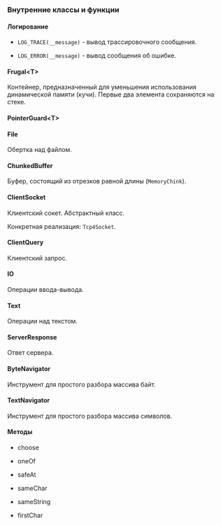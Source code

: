 ### Внутренние классы и функции

#### Логирование

* `LOG_TRACE(__message)` - вывод трассировочного сообщения.

* `LOG_ERROR(__message)` - вывод сообщения об ошибке. 

#### Frugal&lt;T&gt;

Контейнер, предназначенный для уменьшения использования динамической памяти (кучи). Первые два элемента сохраняются на стеке.

#### PointerGuard&lt;T&gt;

#### File

Обертка над файлом.

#### ChunkedBuffer

Буфер, состоящий из отрезков равной длины (`MemoryChink`). 

#### ClientSocket

Клиентский сокет. Абстрактный класс.

Конкретная реализация: `Tcp4Socket`.

#### ClientQuery

Клиентский запрос.

#### IO

Операции ввода-вывода.

#### Text

Операции над текстом.

#### ServerResponse

Ответ сервера.

#### ByteNavigator

Инструмент для простого разбора массива байт.

#### TextNavigator

Инструмент для простого разбора массива символов.

#### Методы

* choose

* oneOf

* safeAt

* sameChar

* sameString

* firstChar
